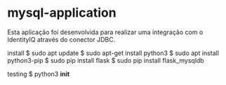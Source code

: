 # mysql-application
Esta aplicação foi desenvolvida para realizar uma integração com o IdentityIQ através do conector JDBC.

install
$ sudo apt update
$ sudo apt-get install python3
$ sudo apt install python3-pip
$ sudo pip install flask
$ sudo pip install flask_mysqldb


testing
$ python3 __init__
